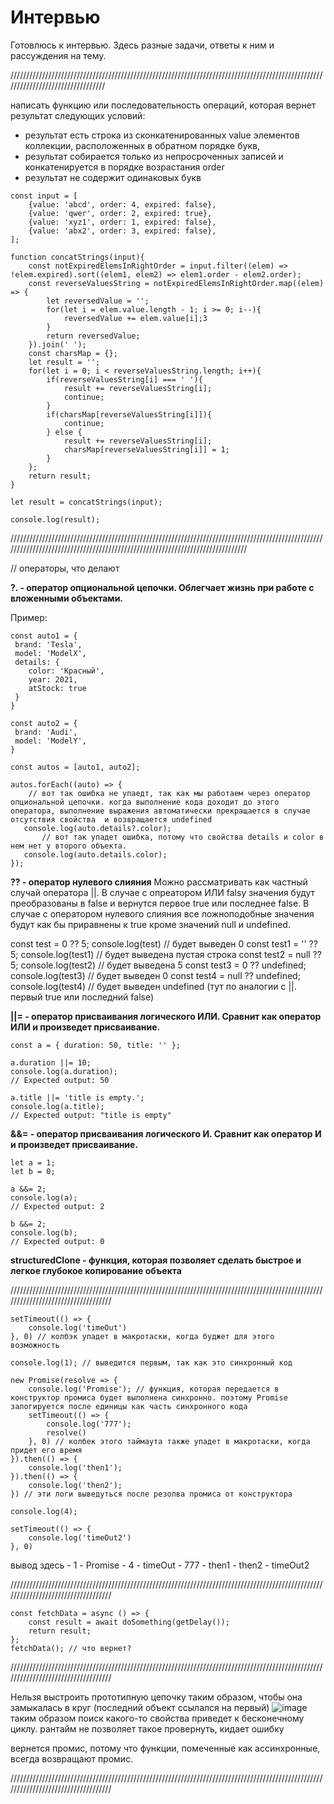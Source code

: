 # Интервью

Готовлюсь к интервью. Здесь разные задачи, ответы к ним и рассуждения на тему.

/////////////////////////////////////////////////////////////////////////////////////////////////////////////////////////////////


написать функцию или последовательность операций, которая вернет результат следующих условий:
- результат есть строка из сконкатенированных value элементов коллекции, расположенных в обратном порядке букв,
- результат собирается только из непросроченных записей и конкатенируется в порядке возрастания order
- результат не содержит одинаковых букв

```
const input = [
    {value: 'abcd', order: 4, expired: false},
    {value: 'qwer', order: 2, expired: true},
    {value: 'xyz1', order: 1, expired: false},
    {value: 'abx2', order: 3, expired: false},
];

function concatStrings(input){
    const notExpiredElemsInRightOrder = input.filter((elem) => !elem.expired).sort((elem1, elem2) => elem1.order - elem2.order);
    const reverseValuesString = notExpiredElemsInRightOrder.map((elem) => {
        let reversedValue = '';
        for(let i = elem.value.length - 1; i >= 0; i--){
            reversedValue += elem.value[i];3 
        }
        return reversedValue;
    }).join(' ');
    const charsMap = {};
    let result = '';
    for(let i = 0; i < reverseValuesString.length; i++){
        if(reverseValuesString[i] === ' '){
            result += reverseValuesString[i];
            continue;
        }
        if(charsMap[reverseValuesString[i]]){
            continue;
        } else {
            result += reverseValuesString[i];
            charsMap[reverseValuesString[i]] = 1;
        }
    };
    return result;
}

let result = concatStrings(input);

console.log(result);
```

//////////////////////////////////////////////////////////////////////////////////////////////////////////////////////////////////////////////////////////////////////////////

// операторы, что делают

**?. - оператор опциональной цепочки. Облегчает жизнь при работе с вложенными объектами.**

Пример:

```
const auto1 = {
 brand: 'Tesla',
 model: 'ModelX',
 details: {
    color: 'Красный',
    year: 2021,
    atStock: true
 }
}

const auto2 = {
 brand: 'Audi',
 model: 'ModelY',
}

const autos = [auto1, auto2];

autos.forEach((auto) => {
    // вот так ошибка не упаедт, так как мы работаем через оператор опциональной цепочки. когда выполнение кода доходит до этого оператора, выполнение выражения автоматически прекращается в случае отсутствия свойства  и возвращается undefined
   console.log(auto.details?.color); 
       // вот так упадет ошибка, потому что свойства details и color в нем нет у второго объекта.
   console.log(auto.details.color); 
});
```

**?? - оператор нулевого слияния**
Можно рассматривать как частный случай оператора ||. В случае с опреатором ИЛИ falsy значения будут преобразованы в false и вернутся первое true или последнее false. В случае с оператором нулевого слияния все ложноподобные значения будут как бы приравнены к true кроме значений null и undefined. 

const test = 0 ?? 5;
console.log(test) // будет выведен 0
const test1 = '' ?? 5;
console.log(test1) // будет выведена пустая строка
const test2 = null ?? 5;
console.log(test2) // будет выведена 5
const test3 = 0 ?? undefined;
console.log(test3) // будет выведен 0
const test4 = null ?? undefined;
console.log(test4) // будет выведен undefined (тут по аналогии с ||. первый true или последний false)

**||= - оператор присваивания логического ИЛИ. Сравнит как оператор ИЛИ и произведет присваивание.**
```
const a = { duration: 50, title: '' };

a.duration ||= 10;
console.log(a.duration);
// Expected output: 50

a.title ||= 'title is empty.';
console.log(a.title);
// Expected output: "title is empty"
```

**&&= - оператор присваивания логического И. Сравнит как оператор И и произведет присваивание.**

```
let a = 1;
let b = 0;

a &&= 2;
console.log(a);
// Expected output: 2

b &&= 2;
console.log(b);
// Expected output: 0
```

**structuredClone - функция, которая позволяет сделать быстрое и легкое глубокое копирование объекта**

///////////////////////////////////////////////////////////////////////////////////////////////////////////////////////////////////
```
setTimeout(() => {
    console.log('timeOut')
}, 0) // колбэк упадет в макротаски, когда буджет для этого возможность

console.log(1); // выведится первым, так как это синхронный код

new Promise(resolve => {
    console.log('Promise'); // функция, которая передается в конструктор промиса будет выполнена синхронно. поэтому Promise залогируется после единицы как часть синхронного кода
    setTimeout(() => {
        console.log('777');
        resolve()
    }, 0) // колбек этого таймаута также упадет в макротаски, когда придет его время
}).then(() => {
    console.log('then1');
}).then(() => {
    console.log('then2');
}) // эти логи выведуться после резолва промиса от конструктора

console.log(4);

setTimeout(() => {
    console.log('timeOut2')
}, 0)

```

вывод здесь - 1 - Promise - 4 - timeOut - 777 - then1 - then2 - timeOut2

///////////////////////////////////////////////////////////////////////////////////////////////////////////////////////////////////

```
const fetchData = async () => {
    const result = await doSomething(getDelay());
    return result;
};
fetchData(); // что вернет?
```

///////////////////////////////////////////////////////////////////////////////////////////////////////////////////////////////////

Нельзя выстроить прототипную цепочку таким образом, чтобы она замыкалась в круг (последний объект ссылался на первый)
![image](https://github.com/AlinaLaniuk/interview/assets/101401177/e6e1580d-9088-417e-b2b3-cf32b8abe042)
таким образом поиск какого-то свойства приведет к бесконечному циклу. рантайм не позволяет такое провернуть, кидает ошибку

вернется промис, потому что функции, помеченные как ассинхронные, всегда возвращают промис.

///////////////////////////////////////////////////////////////////////////////////////////////////////////////////////////////////

